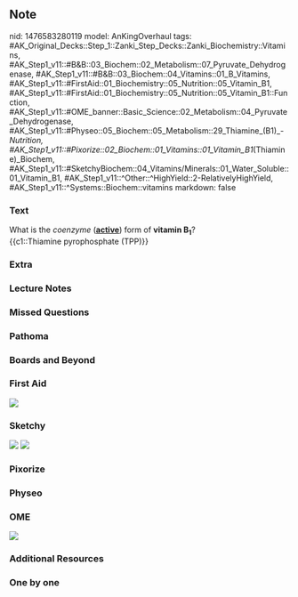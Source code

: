 ## Note
nid: 1476583280119
model: AnKingOverhaul
tags: #AK_Original_Decks::Step_1::Zanki_Step_Decks::Zanki_Biochemistry::Vitamins, #AK_Step1_v11::#B&B::03_Biochem::02_Metabolism::07_Pyruvate_Dehydrogenase, #AK_Step1_v11::#B&B::03_Biochem::04_Vitamins::01_B_Vitamins, #AK_Step1_v11::#FirstAid::01_Biochemistry::05_Nutrition::05_Vitamin_B1, #AK_Step1_v11::#FirstAid::01_Biochemistry::05_Nutrition::05_Vitamin_B1::Function, #AK_Step1_v11::#OME_banner::Basic_Science::02_Metabolism::04_Pyruvate_Dehydrogenase, #AK_Step1_v11::#Physeo::05_Biochem::05_Metabolism::29_Thiamine_(B1)_-_Nutrition, #AK_Step1_v11::#Pixorize::02_Biochem::01_Vitamins::01_Vitamin_B1_(Thiamine)_Biochem, #AK_Step1_v11::#SketchyBiochem::04_Vitamins/Minerals::01_Water_Soluble::01_Vitamin_B1, #AK_Step1_v11::^Other::^HighYield::2-RelativelyHighYield, #AK_Step1_v11::^Systems::Biochem::vitamins
markdown: false

### Text
<div>
  <div>
    <div>
      <div>
        What is the <i>coenzyme</i> (<b><u>active</u></b>) form of
        <b>vitamin B</b><sub style="font-weight: bold;">1</sub>?
      </div>
      <div>
        {{c1::Thiamine pyrophosphate (TPP)}}
      </div>
    </div>
  </div>
</div>

### Extra


### Lecture Notes


### Missed Questions


### Pathoma


### Boards and Beyond


### First Aid
<img src="tmpwf_n9z.png">

### Sketchy
<img src="Screen%20Shot%202021-01-07%20at%2015.30.57.jpg">
<img src="Screen%20Shot%202021-01-07%20at%2015.31.07.jpg">

### Pixorize


### Physeo


### OME
<div class="ome-widget">
  <a href=
  "https://onlinemeded.org/spa/metabolism/pyruvate-dehydrogenase/acquire?ref=anki">
  <img src="_OME_AnkiFlashcards_Lesson_1.png"></a>
</div>

### Additional Resources


### One by one

